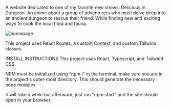 A website dedicated to one of my favorite new shows: Delicious in Dungeon. An anime about a group of adventurers who must delve deep into an ancient dungeon to rescue their friend. While finding new and exciting ways to cook the local flora and fauna.

![homepage](https://github.com/kiowesmith21/DeliciousInDungeon/assets/47874474/a625e08d-3d67-48b1-a541-8c466ad4c02a)

This project uses React Routes, a custom Context, and custom Tailwind classes.

INSTALL INSTRUCTIONS
This project uses React, Typescript, and Tailwind CSS.

NPM must be initialized using "npm i" in the terminal, make sure you are in the project's outer-most directory. This should generate the necessary node modules.

It will take a while but afterward, just run "npm start" and the site should open in your browser.
